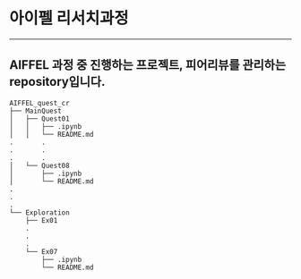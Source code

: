 # 아이펠 리서치과정
---
AIFFEL 과정 중 진행하는 프로젝트, 피어리뷰를 관리하는 repository입니다.
---
```
AIFFEL_quest_cr
├── MainQuest
│   ├── Quest01
│   │   ├── .ipynb
│   │   └── README.md
.		.
.		.
.		.
│   └── Quest08
│       ├── .ipynb
│       └── README.md
.
.
.
└── Exploration
    ├── Ex01
    .
    .
    .
    └── Ex07
        ├── .ipynb
        └── README.md
```
